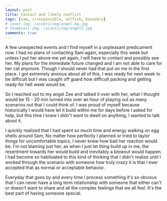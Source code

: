 ```yaml
---
layout: post
title: Contact and likely conflict
tags: [sam, irresponsible, selfish, boundary]
# cover-img: /assets/img/angel-bg.jpg
# thumbnail-img: /assets/img/angel1.jpg
comments: true
---
```

A few unexpected events and I find myself in a unpleasant predicament now. I had no plans of contacting Sam again, especially this week but unless I put her above me yet again, I will have to contact and possibly see her. My plans for the immediate future changed and I am not able to care for her cat anymore. Though I should never had that put on me in the first place. I got extremely anxious about all of this, I was ready for next week to be difficult but I was caught off guard how difficult packing and getting ready for hell week would be.  

So I reached out to my angel Zee and talked it over with her, what I thought would be 15 - 20 min turned into over an hour of playing out as many scenarios out that I could think of. I was proud of myself because historically I would have let it build within me for days before I asked for help, but this time I knew I didn't want to dwell on anything, I wanted to talk about it.  

I quickly realized that I had spent so much time and energy walking on egg shells around Sam, No matter how perfectly I planned or tried to taylor things for uncomfortable topics, I never knew how bad her reaction would be. I'm not blaming just her, as when I just let thing build up in me, the resentment towards her would build and inevitably a blowout would happen. I had become so habituated to this kind of thinking that I didn't realize until I worked through the scenario with someone how truly crazy it is that I ever accepted that as normal or acceptable behavior.  

Everyday that goes by and every time I process something it's so obvious that I can never have a long term relationship with someone that either can't or doesn't want to share and all the complex feelings that we all feel. It's the best part of having someone special.  

